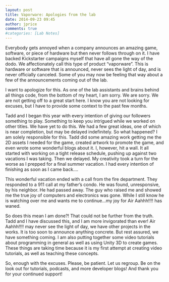 ```yaml
---
layout: post
title: Vaporware: Apologies from the lab
date: 2014-09-23 09:45
author: jprice
comments: true
#categories: [Lab Notes]
---
```

Everybody gets annoyed when a company announces an amazing game, software, or piece of hardware but then never follows through on it. I have backed Kickstarter campaigns myself that have all gone the way of the dodo. We affectionately call this type of product “vaporware”. This is hardware or software that is announced, never sees the light of day, and is never officially canceled. Some of you may now be feeling that way about a few of the announcements coming out of the lab.

I want to apologize for this. As one of the lab assistants and brains behind all things code, from the bottom of my heart, I am sorry. We are sorry. We are not getting off to a great start here. I know you are not looking for excuses, but I have to provide some context to the past few months.

Tadd and I began this year with every intention of giving our followers something to play. Something to keep you intrigued while we worked on other titles. We have yet to do this. We had a few great ideas, one of which is near completion, but may be delayed indefinitely. So what happened? I am solely responsible for this. Tadd did some amazing work getting me the 2D assets I needed for the game, created artwork to promote the game, and even wrote some wonderful blogs about it. I, however, hit a wall. It all started with working on a tight release schedule, pushing up against two vacations I was taking. Then we delayed. My creativity took a turn for the worse as I prepped for a final summer vacation. I had every intention of finishing as soon as I came back….

This wonderful vacation ended with a call from the fire department. They responded to a 911 call at my father’s condo. He was found, unresponsive, by his neighbor. He had passed away. The guy who raised me and showed me the true joy of computers and electronics was gone. While I still know he is watching over me and wants me to continue...my joy for Air Aahhh!!!! has waned.

So does this mean I am done?! That could not be further from the truth. Tadd and I have discussed this, and I am more invigorated than ever! Air Aahhh!!!! may never see the light of day, we have other projects in the works. It is too soon to announce anything concrete. But rest assured, we have something coming. I am also putting together some video tutorials about programming in general as well as using Unity 3D to create games. These things are taking time because it is my first attempt at creating video tutorials, as well as teaching these concepts.

So, enough with the excuses. Please, be patient. Let us regroup. Be on the look out for tutorials, podcasts, and more developer blogs! And thank you for your continued support!

